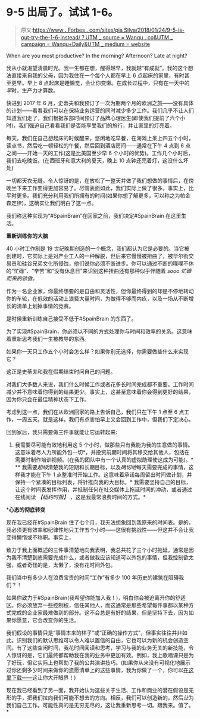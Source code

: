 # 9-5 出局了。试试 1-6。

> 原文:[https://www . Forbes . com/sites/pia Silva/2018/01/24/9-5-is-out-try-the-1-6-instead/？UTM _ source = Wanqu . co&UTM _ campaign = Wanqu+Daily&UTM _ medium = website](https://www.forbes.com/sites/piasilva/2018/01/24/9-5-is-out-try-the-1-6-instead/?utm_source=wanqu.co&utm_campaign=Wanqu+Daily&utm_medium=website)

When are you most productive? In the morning? Afternoon? Late at night?

我从小就渴望清晨时光。我一生都在想，醒得越早，我就越“有成就”。我的这个想法直接来自我的父母，因为我住在一个每个人都在早上 6 点起床的家里，有时甚至更早。早上 8 点起床是睡懒觉，会让你变懒。在成长过程中，只有在一天中的*早*时，生产力才算数。

快进到 2017 年 6 月，史蒂夫和我预订了一次为期两个月的欧洲之旅——没有具体的计划——看看我们可以在保持业务运营的同时减少多少工作。我们几乎不让人们知道我们走了，我们根据东部时间预订了品牌心理医生(即使我们提前了六个小时)，我们强迫自己看看我们是否能享受我们的旅行，并让家里的灯亮着。

每天，我们在自己想起床的时候醒来，悠闲地吃早餐，在海滩上呆上四五个小时，读点书，然后吃一顿轻松的午餐，然后回到酒店房间——通常在下午 4 点到 6 点之间——开始一天的工作(这是比美国至少早 6 个小时的优势)。工作几个小时后，我们去吃晚饭。(在西班牙和意大利的夏天，晚上 10 点钟还亮着灯，这没什么坏处)

一切都天衣无缝。令人惊讶的是，在放松了一整天并做了我们想做的事情后，在傍晚坐下来工作变得更加容易了。尽管表面如此，我们实际上做了很多。事实上，比平时更多。我们充分利用我们所拥有的时间(如果你想了解更多，可以称之为帕金森定律)，这确实让我们明白了这一点。

 <fbs-ad position="inread" progressive="" ad-id="article-0-inread" aria-hidden="true" role="presentation">我们称这种实现为“#SpainBrain”在回家之前，我们决定#SpainBrain 在这里生活。

**重新训练你的大脑**

40 小时工作制是 19 世纪晚期创造的一个概念，我们都认为它是必要的。当它被创建时，它实际上是对产业工人的一种解脱，但后来它慢慢被扭曲了，被华尔街交易员和硅谷兄弟文化所侵蚀，他们说你必须不断进步。你可以通过不断的喋喋不休的“忙碌”、“辛苦”和“没有休息日”来识别这种扭曲还有那种似乎伴随着 *sooo 忙碌而来的骄傲。*

作为一名企业家，你最终想要的是自由和灵活性，但你最终得到的却是不停地转动你的车轮，在低效的活动上浪费大量时间，为做得不够而内疚，以及一场从不断增长的清单上划掉事情的竞赛。

是时候重新训练自己接受不低于#SpainBrain 的东西了。

为了实现#SpainBrain，你必须以不同的方式处理你与时间和效率的关系。这意味着重新思考我们一生被教导的东西。

如果你一天只工作五个小时会怎么样？如果你别无选择，你需要做些什么来实现它？

这正是史蒂夫和我在假期结束时问自己的问题。

对我们大多数人来说，我们什么时候工作或者花多长时间完成都不重要。工作时间减少并不意味着你得到的结果更少。事实上，这甚至意味着你会得到更好的结果，因为你只会在最佳精神状态下工作。

考虑到这一点，我们在从欧洲回家的路上告诉自己，我们只在下午 1 点至 6 点工作，一周五天。就是这样。我们有点害怕早上又会回到工作中，但我们下定决心。

回到家后，我只需要做三件事就能让它运转起来:

1.  我需要尽可能有效地利用这 5 个小时，做那些只有我能为我的生意做的事情。这意味着尽人力所能外包一切*，并投资前期时间将其移交给其他人，包括在需要时制作培训视频。(在我的团队中有一个认真的虚拟助理使这成为可能)。*
**   我需要*超级*清楚我的短期和长期目标，以及*确切地*每天需要完成的事情，这样我才能在下午 1 点整准时开始工作。这意味着承诺每周留出时间做计划，并保持一个紧凑的目标列表，将针推向我的大目标。*   我需要坚持自己的目标，让这个时间表发挥作用，并抵制任何在社交媒体上拖延时间的冲动，或者通过在线阅读 *【纽约时报】* ，这是我最常浪费时间的方式。*

 ***心态的彻底转变**

现在我已经在#SpainBrain 住了七个月，我无法想象回到我原来的时间表。是的，我必须更有效率和纪律性地只工作五个小时——这很有挑战性——但这并不会让我变得懒惰或不称职。事实上，

致力于我上面概述的三件事清楚地向我表明，我总共花了三个小时拖延，通常是因为我不清楚到底需要完成什么，或者做我应该知道可以外包的事情，但我控制欲太强，或者奇怪的是，太懒了，没有花时间外包。

我们当中有多少人在浪费宝贵的时间“工作”有多少 100 年历史的建筑在阻碍我们？！

如果你致力于#SpainBrain(我希望你能加入我！)，明白你会被迫离开你的舒适区。你必须放弃一些控制权，信任其他人，而这通常是那些希望每件事都以某种方式完成的企业家最难做到的部分。这不会总是有好的结果，但是坚持下去，因为如果你愿意，它会改变你的生活。

我们假设的事情只是“事情本来的样子”或“正确的操作方式”，但事实往往并非如此。识别我们的默认思维可以令人难以置信的自由，它也可以为新的机会创造空间。有了这些空闲时间，我花时间阅读和思考，学习与我的业务无关的新技能，令人惊讶的是，它们最终都帮助我在我的业务中更加有效。例如，我上歌唱课只是为了好玩，但它实际上也帮助了我的公共演讲技巧。(如果你从来没有可视化地展示过你还剩多少时间来做你的遗愿清单上的这些事情，我为你做了一个，你可以[在这里下载——](https://qp234-af3953.pages.infusionsoft.net/)这让你大开眼界！)

现在我已经看到了另一面，我开始认为这些关于生活、工作和商业的潜在假设是无形的手，把我们拉向我们可能不想去的方向。相反，我们可以创造新的，然后*让*为我们自己工作。可能性真的是无穷无尽的，这让我重新思考一切。跟我来。值了。*</fbs-ad>